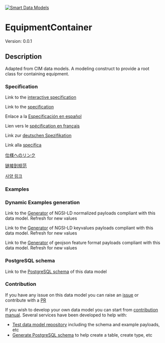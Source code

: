 [![Smart Data Models](https://smartdatamodels.org/wp-content/uploads/2022/01/SmartDataModels_logo.png "Logo")](https://smartdatamodels.org)
# EquipmentContainer
Version: 0.0.1

## Description 

Adapted from CIM data models. A modeling construct to provide a root class for containing equipment.
### Specification

Link to the [interactive specification](https://swagger.lab.fiware.org/?url=https://smart-data-models.github.io/dataModel.EnergyCIM/EquipmentContainer/swagger.yaml)

Link to the [specification](https://github.com/smart-data-models/dataModel.EnergyCIM/blob/master/EquipmentContainer/doc/spec.md)

Enlace a la [Especificación en español](https://github.com/smart-data-models/dataModel.EnergyCIM/blob/master/EquipmentContainer/doc/spec_ES.md)

Lien vers le [spécification en français](https://github.com/smart-data-models/dataModel.EnergyCIM/blob/master/EquipmentContainer/doc/spec_FR.md)

Link zur [deutschen Spezifikation](https://github.com/smart-data-models/dataModel.EnergyCIM/blob/master/EquipmentContainer/doc/spec_DE.md)

Link alla [specifica](https://github.com/smart-data-models/dataModel.EnergyCIM/blob/master/EquipmentContainer/doc/spec_IT.md)

[仕様へのリンク](https://github.com/smart-data-models/dataModel.EnergyCIM/blob/master/EquipmentContainer/doc/spec_JA.md)

[链接到规范](https://github.com/smart-data-models/dataModel.EnergyCIM/blob/master/EquipmentContainer/doc/spec_ZH.md)

[사양 링크](https://github.com/smart-data-models/dataModel.EnergyCIM/blob/master/EquipmentContainer/doc/spec_KO.md)
### Examples
### Dynamic Examples generation

Link to the [Generator](https://smartdatamodels.org/extra/ngsi-ld_generator.php?schemaUrl=https://raw.githubusercontent.com/smart-data-models/dataModel.EnergyCIM/master/EquipmentContainer/schema.json&email=info@smartdatamodels.org) of NGSI-LD normalized payloads compliant with this data model. Refresh for new values

Link to the [Generator](https://smartdatamodels.org/extra/ngsi-ld_generator_keyvalues.php?schemaUrl=https://raw.githubusercontent.com/smart-data-models/dataModel.EnergyCIM/master/EquipmentContainer/schema.json&email=info@smartdatamodels.org) of NGSI-LD keyvalues payloads compliant with this data model. Refresh for new values

Link to the [Generator](https://smartdatamodels.org/extra/geojson_features_generator.php?schemaUrl=https://raw.githubusercontent.com/smart-data-models/dataModel.EnergyCIM/master/EquipmentContainer/schema.json&email=info@smartdatamodels.org) of geojson feature format payloads compliant with this data model. Refresh for new values
### PostgreSQL schema

Link to the [PostgreSQL schema](https://github.com/smart-data-models/dataModel.EnergyCIM/blob/master/EquipmentContainer/schema.sql) of this data model
### Contribution

 If you have any issue on this data model you can raise an [issue](https://github.com/smart-data-models/dataModel.EnergyCIM/issues)  or contribute with a [PR](https://github.com/smart-data-models/dataModel.EnergyCIM/pulls)

 If you wish to develop your own data model you can start from [contribution manual](https://bit.ly/contribution_manual). Several services have been developed to help with: 
 - [Test data model repository](https://smartdatamodels.org/index.php/data-models-contribution-api/) including the schema and example payloads, etc
 - [Generate PostgreSQL schema](https://smartdatamodels.org/index.php/sql-service/) to help create a table, create type, etc